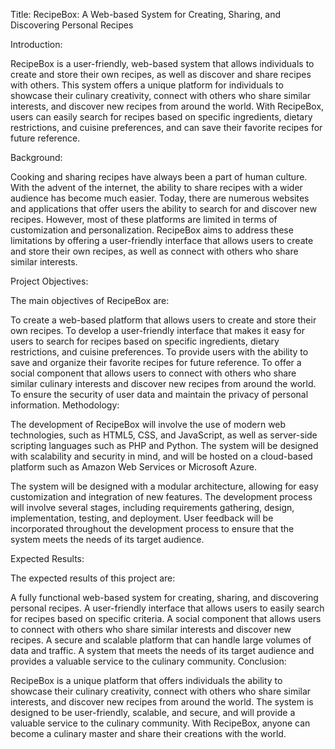 Title: RecipeBox: A Web-based System for Creating, Sharing, and Discovering Personal Recipes

Introduction:

RecipeBox is a user-friendly, web-based system that allows individuals to create and store their own recipes, as well as discover and share recipes with others. This system offers a unique platform for individuals to showcase their culinary creativity, connect with others who share similar interests, and discover new recipes from around the world. With RecipeBox, users can easily search for recipes based on specific ingredients, dietary restrictions, and cuisine preferences, and can save their favorite recipes for future reference.

Background:

Cooking and sharing recipes have always been a part of human culture. With the advent of the internet, the ability to share recipes with a wider audience has become much easier. Today, there are numerous websites and applications that offer users the ability to search for and discover new recipes. However, most of these platforms are limited in terms of customization and personalization. RecipeBox aims to address these limitations by offering a user-friendly interface that allows users to create and store their own recipes, as well as connect with others who share similar interests.

Project Objectives:

The main objectives of RecipeBox are:

To create a web-based platform that allows users to create and store their own recipes.
To develop a user-friendly interface that makes it easy for users to search for recipes based on specific ingredients, dietary restrictions, and cuisine preferences.
To provide users with the ability to save and organize their favorite recipes for future reference.
To offer a social component that allows users to connect with others who share similar culinary interests and discover new recipes from around the world.
To ensure the security of user data and maintain the privacy of personal information.
Methodology:

The development of RecipeBox will involve the use of modern web technologies, such as HTML5, CSS, and JavaScript, as well as server-side scripting languages such as PHP and Python. The system will be designed with scalability and security in mind, and will be hosted on a cloud-based platform such as Amazon Web Services or Microsoft Azure.

The system will be designed with a modular architecture, allowing for easy customization and integration of new features. The development process will involve several stages, including requirements gathering, design, implementation, testing, and deployment. User feedback will be incorporated throughout the development process to ensure that the system meets the needs of its target audience.

Expected Results:

The expected results of this project are:

A fully functional web-based system for creating, sharing, and discovering personal recipes.
A user-friendly interface that allows users to easily search for recipes based on specific criteria.
A social component that allows users to connect with others who share similar interests and discover new recipes.
A secure and scalable platform that can handle large volumes of data and traffic.
A system that meets the needs of its target audience and provides a valuable service to the culinary community.
Conclusion:

RecipeBox is a unique platform that offers individuals the ability to showcase their culinary creativity, connect with others who share similar interests, and discover new recipes from around the world. The system is designed to be user-friendly, scalable, and secure, and will provide a valuable service to the culinary community. With RecipeBox, anyone can become a culinary master and share their creations with the world.
